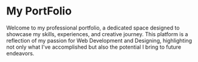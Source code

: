 # My PortFolio

Welcome to my professional portfolio, a dedicated space designed to showcase my skills, experiences, and creative journey. This platform is a reflection of my passion for Web Development and Designing, highlighting not only what I've accomplished but also the potential I bring to future endeavors.

